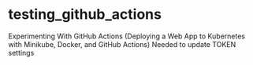 # testing_github_actions
Experimenting With GitHub Actions
(Deploying a Web App to Kubernetes with Minikube, Docker, and GitHub Actions)
Needed to update TOKEN settings
